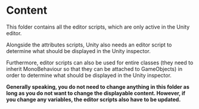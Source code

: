 # Content

This folder contains all the editor scripts, which are only active in the Unity editor.

Alongside the attributes scripts, Unity also needs an editor script to determine what should be displayed in the Unity inspector.

Furthermore, editor scripts can also be used for entire classes (they need to inherit MonoBehaviour so that they can be attached to GameObjects) in order to determine what should be displayed in the Unity inspector.

**Generally speaking, you do not need to change anything in this folder as long as you do not want to change the displayable content. However, if you change any variables, the editor scripts also have to be updated.**
